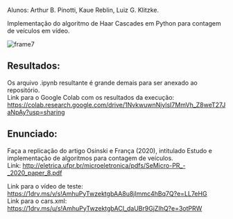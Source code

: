 Alunos: Arthur B. Pinotti, Kaue Reblin, Luiz G. Klitzke.

Implementação do algoritmo de Haar Cascades em Python para contagem de veículos em vídeo.

![frame7](https://github.com/luizklitzke1/PICarCounter/assets/49824305/ceda1812-9301-4420-b4e0-3702f262938b)

## Resultados:
Os arquivo .ipynb resultante é grande demais para ser anexado ao repositório.<br>
Link para o Google Colab com os resultados da execução: https://colab.research.google.com/drive/1NvkwuwnNjylsI7MmVh_Z8weT27JaNpAy?usp=sharing

## Enunciado:
Faça a replicação do artigo Osinski e França (2020), intitulado Estudo e implementação de algoritmos
para contagem de veículos.<br>
Link: http://eletrica.ufpr.br/microeletronica/pdfs/SeMicro-PR_-_2020_paper_8.pdf<br>

Link para o vídeo de teste: https://1drv.ms/v/s!AmhuPyTwzektgbAA8u8jImmc4hBq7Q?e=LL7eHG<br>
Link para o cars.xml: https://1drv.ms/u/s!AmhuPyTwzektgbACI_daUBr9GjZIhQ?e=3otPRW<br>
